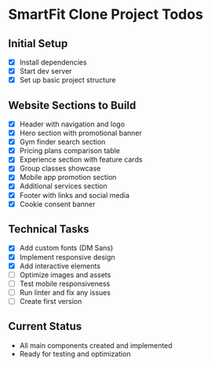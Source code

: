 # SmartFit Clone Project Todos

## Initial Setup
- [x] Install dependencies
- [x] Start dev server
- [x] Set up basic project structure

## Website Sections to Build
- [x] Header with navigation and logo
- [x] Hero section with promotional banner
- [x] Gym finder search section
- [x] Pricing plans comparison table
- [x] Experience section with feature cards
- [x] Group classes showcase
- [x] Mobile app promotion section
- [x] Additional services section
- [x] Footer with links and social media
- [x] Cookie consent banner

## Technical Tasks
- [x] Add custom fonts (DM Sans)
- [x] Implement responsive design
- [x] Add interactive elements
- [ ] Optimize images and assets
- [ ] Test mobile responsiveness
- [ ] Run linter and fix any issues
- [ ] Create first version

## Current Status
- All main components created and implemented
- Ready for testing and optimization
